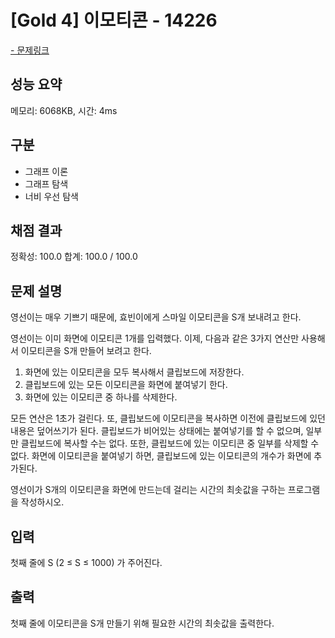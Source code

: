 # [Gold 4] 이모티콘 - 14226

<a href="https://www.acmicpc.net/problem/14226">- 문제링크</a>

## 성능 요약

메모리: 6068KB, 시간: 4ms

## 구분

- 그래프 이론
- 그래프 탐색
- 너비 우선 탐색

## 채점 결과

정확성: 100.0
합계: 100.0 / 100.0

## 문제 설명

영선이는 매우 기쁘기 때문에, 효빈이에게 스마일 이모티콘을 S개 보내려고 한다.

영선이는 이미 화면에 이모티콘 1개를 입력했다. 이제, 다음과 같은 3가지 연산만 사용해서 이모티콘을 S개 만들어 보려고 한다.

1. 화면에 있는 이모티콘을 모두 복사해서 클립보드에 저장한다.
2. 클립보드에 있는 모든 이모티콘을 화면에 붙여넣기 한다.
3. 화면에 있는 이모티콘 중 하나를 삭제한다.

모든 연산은 1초가 걸린다. 또, 클립보드에 이모티콘을 복사하면 이전에 클립보드에 있던 내용은 덮어쓰기가 된다. 클립보드가 비어있는 상태에는 붙여넣기를 할 수 없으며, 일부만 클립보드에 복사할 수는 없다. 또한, 클립보드에 있는 이모티콘 중 일부를 삭제할 수 없다. 화면에 이모티콘을 붙여넣기 하면, 클립보드에 있는 이모티콘의 개수가 화면에 추가된다.

영선이가 S개의 이모티콘을 화면에 만드는데 걸리는 시간의 최솟값을 구하는 프로그램을 작성하시오.

## 입력

첫째 줄에 S (2 ≤ S ≤ 1000) 가 주어진다.

## 출력

첫째 줄에 이모티콘을 S개 만들기 위해 필요한 시간의 최솟값을 출력한다.


